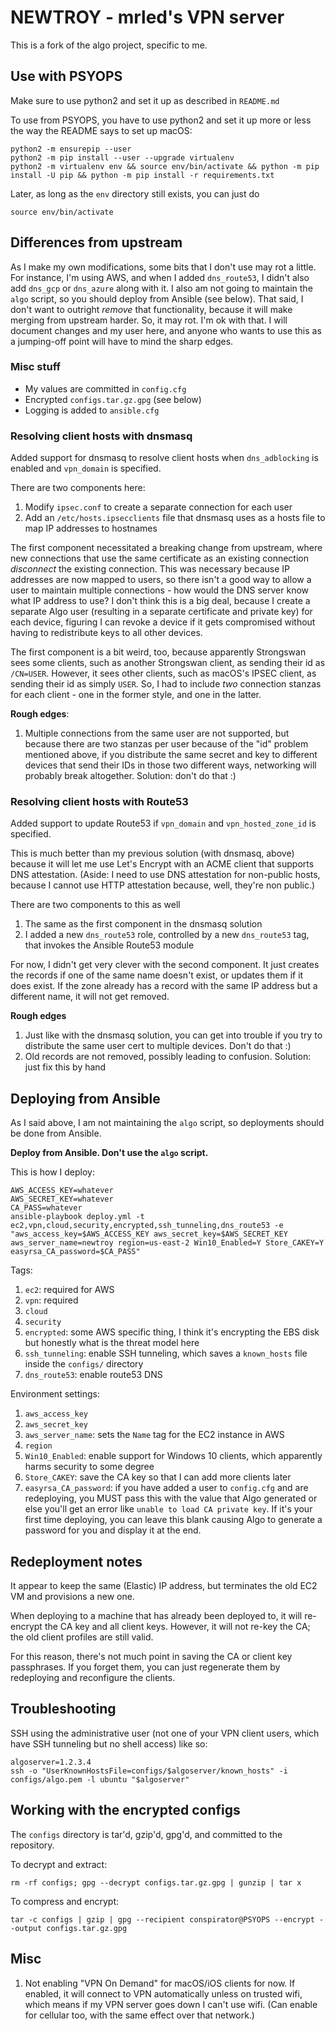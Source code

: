 # NEWTROY - mrled's VPN server

This is a fork of the algo project, specific to me.

## Use with PSYOPS

Make sure to use python2 and set it up as described in `README.md`

To use from PSYOPS, you have to use python2 and set it up more or less the way the README says to set up macOS:

    python2 -m ensurepip --user
    python2 -m pip install --user --upgrade virtualenv
    python2 -m virtualenv env && source env/bin/activate && python -m pip install -U pip && python -m pip install -r requirements.txt

Later, as long as the `env` directory still exists, you can just do

    source env/bin/activate

## Differences from upstream

As I make my own modifications, some bits that I don't use may rot a little.
For instance, I'm using AWS, and when I added `dns_route53`, I didn't also add `dns_gcp` or `dns_azure` along with it.
I also am not going to maintain the `algo` script, so you should deploy from Ansible (see below).
That said, I don't want to outright _remove_ that functionality, because it will make merging from upstream harder.
So, it may rot. I'm ok with that.
I will document changes and my user here, and anyone who wants to use this as a jumping-off point will have to mind the sharp edges.

### Misc stuff

- My values are committed in `config.cfg`
- Encrypted `configs.tar.gz.gpg` (see below)
- Logging is added to `ansible.cfg`

### Resolving client hosts with dnsmasq

Added support for dnsmasq to resolve client hosts when `dns_adblocking` is enabled and `vpn_domain` is specified.

There are two components here:

1. Modify `ipsec.conf` to create a separate connection for each user
2. Add an `/etc/hosts.ipsecclients` file that dnsmasq uses as a hosts file to map IP addresses to hostnames

The first component necessitated a breaking change from upstream, where new connections that use the same certificate as an existing connection _disconnect_ the existing connection.
This was necessary because IP addresses are now mapped to users, so there isn't a good way to allow a user to maintain multiple connections - how would the DNS server know what IP address to use?
I don't think this is a big deal, because I create a separate Algo user (resulting in a separate certificate and private key) for each device, figuring I can revoke a device if it gets compromised without having to redistribute keys to all other devices.

The first component is a bit weird, too, because apparently Strongswan sees some clients, such as another Strongswan client, as sending their id as `/CN=USER`.
However, it sees other clients, such as macOS's IPSEC client, as sending their id as simply `USER`.
So, I had to include *two* connection stanzas for each client - one in the former style, and one in the latter.

**Rough edges**:

1. Multiple connections from the same user are not supported, but because there are two stanzas per user because of the "id" problem mentioned above, if you distribute the same secret and key to different devices that send their IDs in those two different ways, networking will probably break altogether. Solution: don't do that :)

### Resolving client hosts with Route53

Added support to update Route53 if `vpn_domain` and `vpn_hosted_zone_id` is specified.

This is much better than my previous solution (with dnsmasq, above) because it will let me use Let's Encrypt with an ACME client that supports DNS attestation.
(Aside: I need to use DNS attestation for non-public hosts, because I cannot use HTTP attestation because, well, they're non public.)

There are two components to this as well

1. The same as the first component in the dnsmasq solution
2. I added a new `dns_route53` role, controlled by a new `dns_route53` tag, that invokes the Ansible Route53 module

For now, I didn't get very clever with the second component.
It just creates the records if one of the same name doesn't exist, or updates them if it does exist.
If the zone already has a record with the same IP address but a different name, it will not get removed.

**Rough edges**

1. Just like with the dnsmasq solution, you can get into trouble if you try to distribute the same user cert to multiple devices. Don't do that :)
2. Old records are not removed, possibly leading to confusion. Solution: just fix this by hand

## Deploying from Ansible

As I said above, I am not maintaining the `algo` script, so deployments should be done from Ansible.

**Deploy from Ansible. Don't use the `algo` script.**

This is how I deploy:

    AWS_ACCESS_KEY=whatever
    AWS_SECRET_KEY=whatever
    CA_PASS=whatever
    ansible-playbook deploy.yml -t ec2,vpn,cloud,security,encrypted,ssh_tunneling,dns_route53 -e "aws_access_key=$AWS_ACCESS_KEY aws_secret_key=$AWS_SECRET_KEY aws_server_name=newtroy region=us-east-2 Win10_Enabled=Y Store_CAKEY=Y easyrsa_CA_password=$CA_PASS"

Tags:

1. `ec2`: required for AWS
2. `vpn`: required
3. `cloud`
4. `security`
5. `encrypted`: some AWS specific thing, I think it's encrypting the EBS disk but honestly what is the threat model here
6. `ssh_tunneling`: enable SSH tunneling, which saves a `known_hosts` file inside the `configs/` directory
6. `dns_route53`: enable route53 DNS

Environment settings:

1. `aws_access_key`
2. `aws_secret_key`
3. `aws_server_name`: sets the `Name` tag for the EC2 instance in AWS
4. `region`
5. `Win10_Enabled`: enable support for Windows 10 clients, which apparently harms security to some degree
6. `Store_CAKEY`: save the CA key so that I can add more clients later
7. `easyrsa_CA_password`: if you have added a user to `config.cfg` and are redeploying, you MUST pass this with the value that Algo generated or else you'll get an error like `unable to load CA private key`. If it's your first time deploying, you can leave this blank causing Algo to generate a password for you and display it at the end.

## Redeployment notes

It appear to keep the same (Elastic) IP address, but terminates the old EC2 VM and provisions a new one.

When deploying to a machine that has already been deployed to, it will re-encrypt the CA key and all client keys. However, it will not re-key the CA; the old client profiles are still valid.

For this reason, there's not much point in saving the CA or client key passphrases. If you forget them, you can just regenerate them by redeploying and reconfigure the clients.

## Troubleshooting

SSH using the administrative user (not one of your VPN client users, which have SSH tunneling but no shell access) like so:

    algoserver=1.2.3.4
    ssh -o "UserKnownHostsFile=configs/$algoserver/known_hosts" -i configs/algo.pem -l ubuntu "$algoserver"

## Working with the encrypted configs

The `configs` directory is tar'd, gzip'd, gpg'd, and committed to the repository.

To decrypt and extract:

    rm -rf configs; gpg --decrypt configs.tar.gz.gpg | gunzip | tar x

To compress and encrypt:

    tar -c configs | gzip | gpg --recipient conspirator@PSYOPS --encrypt --output configs.tar.gz.gpg

## Misc

1. Not enabling "VPN On Demand" for macOS/iOS clients for now. If enabled, it will connect to VPN automatically unless on trusted wifi, which means if my VPN server goes down I can't use wifi. (Can enable for cellular too, with the same effect over that network.)
